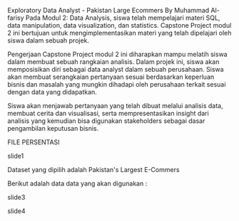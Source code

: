 Exploratory Data Analyst - Pakistan Large Ecommers
By Muhammad Al-farisy
Pada Modul 2: Data Analysis, siswa telah mempelajari materi SQL, data manipulation, data visualization, dan statistics. Capstone Project modul 2 ini bertujuan untuk mengimplementasikan materi yang telah dipelajari oleh siswa dalam sebuah projek.

Pengerjaan Capstone Project modul 2 ini diharapkan mampu melatih siswa dalam membuat sebuah rangkaian analisis. Dalam projek ini, siswa akan memposisikan diri sebagai data analyst dalam sebuah perusahaan. Siswa akan membuat serangkaian pertanyaan sesuai berdasarkan keperluan bisnis dan masalah yang mungkin dihadapi oleh perusahaan terkait sesuai dengan data yang didapatkan.

Siswa akan menjawab pertanyaan yang telah dibuat melalui analisis data, membuat cerita dan visualisasi, serta mempresentasikan insight dari analisis yang kemudian bisa digunakan stakeholders sebagai dasar pengambilan keputusan bisnis.

FILE PERSENTASI

slide1

Dataset yang dipilih adalah Pakistan's Largest E-Commers

Berikut adalah data data yang akan digunakan :

slide3

slide4
